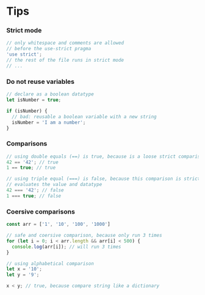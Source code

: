 # Tips

### Strict mode

```javascript
// only whitespace and comments are allowed
// before the use-strict pragma
'use strict';
// the rest of the file runs in strict mode
// ...
```

### Do not reuse variables

```javascript
// declare as a boolean datatype
let isNumber = true;

if (isNumber) {
  // bad: reusable a boolean variable with a new string
  isNumber = 'I am a number';
}
```

### Comparisons

```javascript
// using double equals (==) is true, because is a loose strict comparison
42 == '42'; // true
1 == true; // true

// using triple equal (===) is false, because this comparison is strict and
// evaluates the value and datatype
42 === '42'; // false
1 === true; // false
```

### Coersive comparisons

```javascript
const arr = ['1', '10', '100', '1000']

// safe and coersive comparison, because only run 3 times
for (let i = 0; i < arr.length && arr[i] < 500) {
  console.log(arr[i]); // will run 3 times
}

// using alphabetical comparison
let x = '10';
let y = '9';

x < y; // true, because compare string like a dictionary
```
